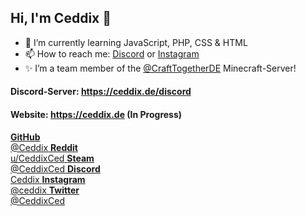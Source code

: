 ## Hi, I'm Ceddix 👋

- 🌱 I’m currently learning JavaScript, PHP, CSS & HTML
- 📫 How to reach me: [Discord](https://discord.com/users/463620307245072384) or [Instagram](https://www.instagram.com/ceddix/)
- ✨ I’m a team member of the [@CraftTogetherDE](https://github.com/CraftTogetherDE) Minecraft-Server!

#### Discord-Server: https://ceddix.de/discord
#### Website: https://ceddix.de (In Progress)


<div class="main-social">
                 <a href="https://github.com/Ceddix" class="social-github tooltip tooltip-bottom">
                     <i class="fab fa-github"></i>
                     <span class="tooltiptext-bottom"><strong>GitHub</strong><br>@Ceddix</span>
                 </a>
                 <a href="https://www.reddit.com/user/CeddixCed" class="social-reddit tooltip tooltip-bottom">
                     <i class="fab fa-reddit"></i>
                     <span class="tooltiptext-bottom"><strong>Reddit</strong><br>u/CeddixCed</span>
                 </a>
                 <a href="https://steamcommunity.com/id/ceddix/" class="social-steam tooltip tooltip-bottom">
                     <i class="fab fa-steam"></i>
                     <span class="tooltiptext-bottom"><strong>Steam</strong><br>@CeddixCed</span>
                 </a>
                 <a href="https://discord.com/invite/FGCq5GN" class="social-discord tooltip tooltip-bottom">
                     <i class="fab fa-discord"></i>
                     <span class="tooltiptext-bottom"><strong>Discord</strong><br>Ceddix</span>
                 </a>
                 <a href="https://www.instagram.com/ceddix/" class="social-instagram tooltip tooltip-bottom">
                     <i class="fab fa-instagram"></i>
                     <span class="tooltiptext-bottom"><strong>Instagram</strong><br>@ceddix</span>
                 </a>
                 <a href="https://twitter.com/CeddixCed/" class="social-twitter tooltip tooltip-bottom">
                     <i class="fab fa-twitter"></i>
                     <span class="tooltiptext-bottom"><strong>Twitter</strong><br>@CeddixCed</span>
                 </a>
</div>
